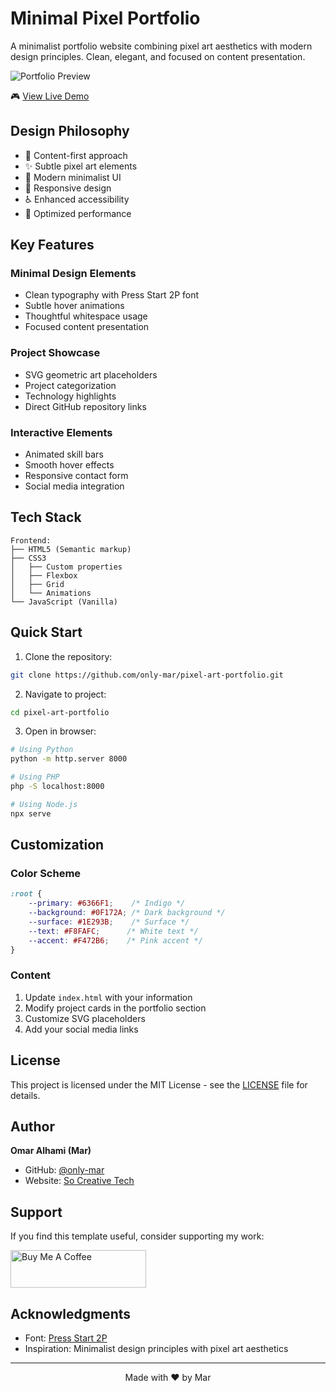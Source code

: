 # Minimal Pixel Portfolio

A minimalist portfolio website combining pixel art aesthetics with modern design principles. Clean, elegant, and focused on content presentation.

![Portfolio Preview](https://i.imgur.com/vxpqxGQ.png)

🎮 [View Live Demo](https://pixelart-portfolio.netlify.app/)

## Design Philosophy

- 🎯 Content-first approach
- ✨ Subtle pixel art elements
- 🎨 Modern minimalist UI
- 📱 Responsive design
- ♿ Enhanced accessibility
- 🚀 Optimized performance

## Key Features

### Minimal Design Elements
- Clean typography with Press Start 2P font
- Subtle hover animations
- Thoughtful whitespace usage
- Focused content presentation

### Project Showcase
- SVG geometric art placeholders
- Project categorization
- Technology highlights
- Direct GitHub repository links

### Interactive Elements
- Animated skill bars
- Smooth hover effects
- Responsive contact form
- Social media integration

## Tech Stack

```plaintext
Frontend:
├── HTML5 (Semantic markup)
├── CSS3
│   ├── Custom properties
│   ├── Flexbox
│   ├── Grid
│   └── Animations
└── JavaScript (Vanilla)
```

## Quick Start

1. Clone the repository:
```bash
git clone https://github.com/only-mar/pixel-art-portfolio.git
```

2. Navigate to project:
```bash
cd pixel-art-portfolio
```

3. Open in browser:
```bash
# Using Python
python -m http.server 8000

# Using PHP
php -S localhost:8000

# Using Node.js
npx serve
```

## Customization

### Color Scheme
```css
:root {
    --primary: #6366F1;    /* Indigo */
    --background: #0F172A; /* Dark background */
    --surface: #1E293B;    /* Surface */
    --text: #F8FAFC;      /* White text */
    --accent: #F472B6;    /* Pink accent */
}
```

### Content
1. Update `index.html` with your information
2. Modify project cards in the portfolio section
3. Customize SVG placeholders
4. Add your social media links

## License

This project is licensed under the MIT License - see the [LICENSE](LICENSE) file for details.

## Author

**Omar Alhami (Mar)**
- GitHub: [@only-mar](https://github.com/only-mar)
- Website: [So Creative Tech](https://so-creativetech.com)

## Support

If you find this template useful, consider supporting my work:

<a href="https://www.buymeacoffee.com/onlymar" target="_blank">
  <img src="https://cdn.buymeacoffee.com/buttons/v2/default-yellow.png" alt="Buy Me A Coffee" style="height: 60px !important;width: 217px !important;">
</a>

## Acknowledgments

- Font: [Press Start 2P](https://fonts.google.com/specimen/Press+Start+2P)
- Inspiration: Minimalist design principles with pixel art aesthetics

---

<p align="center">Made with ❤️ by Mar</p>
